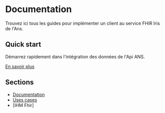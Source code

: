 # Documentation

Trouvez ici tous les guides pour implémenter un client au service FHIR Iris de l'Ans.

## Quick start

Démarrez rapidement dans l'intégration des données de l'Api ANS. 

[En savoir plus](pages/quick-start/readme.md)

## Sections

* [Documentation](pages/documentation/index)
* [Uses cases](pages/use-cases/index)
* [IHM Fhir]


